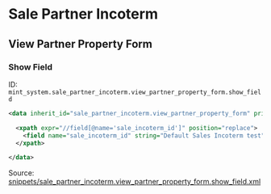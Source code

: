 # Sale Partner Incoterm
## View Partner Property Form  
### Show Field  
ID: `mint_system.sale_partner_incoterm.view_partner_property_form.show_field`  
```xml
<data inherit_id="sale_partner_incoterm.view_partner_property_form" priority="50">

  <xpath expr="//field[@name='sale_incoterm_id']" position="replace">    
    <field name="sale_incoterm_id" string="Default Sales Incoterm test"/>
  </xpath>

</data>

```
Source: [snippets/sale_partner_incoterm.view_partner_property_form.show_field.xml](https://github.com/Mint-System/Odoo-Build/tree/main/snippets/sale_partner_incoterm.view_partner_property_form.show_field.xml)

